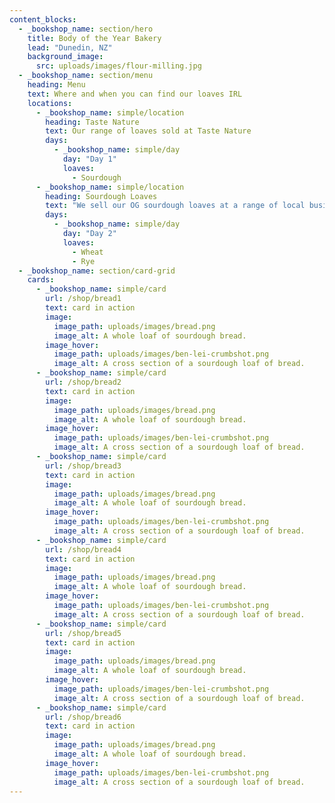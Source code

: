 ```yaml
--- 
content_blocks:
  - _bookshop_name: section/hero
    title: Body of the Year Bakery
    lead: "Dunedin, NZ"
    background_image:
      src: uploads/images/flour-milling.jpg
  - _bookshop_name: section/menu
    heading: Menu
    text: Where and when you can find our loaves IRL
    locations:
      - _bookshop_name: simple/location
        heading: Taste Nature
        text: Our range of loaves sold at Taste Nature
        days:
          - _bookshop_name: simple/day
            day: "Day 1"
            loaves:
              - Sourdough
      - _bookshop_name: simple/location
        heading: Sourdough Loaves
        text: "We sell our OG sourdough loaves at a range of local business' across Dunedin"
        days:
          - _bookshop_name: simple/day
            day: "Day 2"
            loaves:
              - Wheat
              - Rye
  - _bookshop_name: section/card-grid
    cards:
      - _bookshop_name: simple/card
        url: /shop/bread1
        text: card in action
        image:
          image_path: uploads/images/bread.png
          image_alt: A whole loaf of sourdough bread.
        image_hover:
          image_path: uploads/images/ben-lei-crumbshot.png
          image_alt: A cross section of a sourdough loaf of bread.
      - _bookshop_name: simple/card
        url: /shop/bread2
        text: card in action
        image:
          image_path: uploads/images/bread.png
          image_alt: A whole loaf of sourdough bread.
        image_hover:
          image_path: uploads/images/ben-lei-crumbshot.png
          image_alt: A cross section of a sourdough loaf of bread.
      - _bookshop_name: simple/card
        url: /shop/bread3
        text: card in action
        image:
          image_path: uploads/images/bread.png
          image_alt: A whole loaf of sourdough bread.
        image_hover:
          image_path: uploads/images/ben-lei-crumbshot.png
          image_alt: A cross section of a sourdough loaf of bread.
      - _bookshop_name: simple/card
        url: /shop/bread4
        text: card in action
        image:
          image_path: uploads/images/bread.png
          image_alt: A whole loaf of sourdough bread.
        image_hover:
          image_path: uploads/images/ben-lei-crumbshot.png
          image_alt: A cross section of a sourdough loaf of bread.
      - _bookshop_name: simple/card
        url: /shop/bread5
        text: card in action
        image:
          image_path: uploads/images/bread.png
          image_alt: A whole loaf of sourdough bread.
        image_hover:
          image_path: uploads/images/ben-lei-crumbshot.png
          image_alt: A cross section of a sourdough loaf of bread.
      - _bookshop_name: simple/card
        url: /shop/bread6
        text: card in action
        image:
          image_path: uploads/images/bread.png
          image_alt: A whole loaf of sourdough bread.
        image_hover:
          image_path: uploads/images/ben-lei-crumbshot.png
          image_alt: A cross section of a sourdough loaf of bread.
---
```

